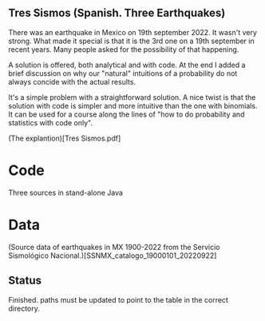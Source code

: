 ## Tres Sismos (Spanish. Three Earthquakes)

There was an earthquake in Mexico on 19th september 2022. It wasn't very strong. What made it
special is that it is the 3rd one on a 19th september in recent years. Many people asked for
the possibility of that happening.

A solution is offered, both analytical and with code. At the end I added a brief discussion on
why our "natural" intuitions of a probability do not always concide with the actual results.

It's a simple problem with a straightforward solution. A nice twist is that the solution with
code is simpler and more intuitive than the one with binomials. It can be used for a course
along the lines of "how to do probability and statistics with code only".

(The explantion)[Tres Sismos.pdf]


# Code

Three sources in stand-alone Java


# Data

(Source data of earthquakes in MX 1900-2022 from the Servicio Sismológico Nacional.)[SSNMX_catalogo_19000101_20220922]


## Status

Finished. paths must be updated to point to the table in the correct directory.

